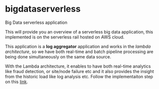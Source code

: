 # bigdataserverless
Big Data serverless application

This will provide you an overview of a serverless big data application, this implemented is on the serverless rail hosted on AWS cloud. 

This application is a **log aggregator** application and works in the _lambda architecture_, so we have both real-time and batch pipeline processing are being done simultaneously on the same data source.  

With the Lambda architecture, it enables to have both real-time analytics like fraud detection, or site/node failure etc and it also provides the insight from the historic load like log analysis etc. Follow the implementaiton step on this [link](https://github.com/PuneetBabbar/bigdataserverless/blob/master/Implement.md).
